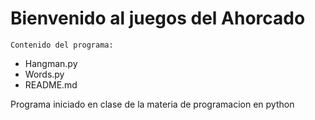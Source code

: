 # Bienvenido al juegos del Ahorcado
    Contenido del programa:
- Hangman.py
- Words.py
- README.md

Programa iniciado en clase de la materia de programacion en python 
